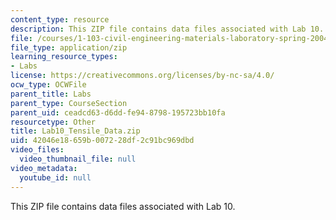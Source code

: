 ```yaml
---
content_type: resource
description: This ZIP file contains data files associated with Lab 10.
file: /courses/1-103-civil-engineering-materials-laboratory-spring-2004/42046e18659b007228df2c91bc969dbd_Lab10_Tensile_Data.zip
file_type: application/zip
learning_resource_types:
- Labs
license: https://creativecommons.org/licenses/by-nc-sa/4.0/
ocw_type: OCWFile
parent_title: Labs
parent_type: CourseSection
parent_uid: ceadcd63-d6dd-fe94-8798-195723bb10fa
resourcetype: Other
title: Lab10_Tensile_Data.zip
uid: 42046e18-659b-0072-28df-2c91bc969dbd
video_files:
  video_thumbnail_file: null
video_metadata:
  youtube_id: null
---
```

This ZIP file contains data files associated with Lab 10.